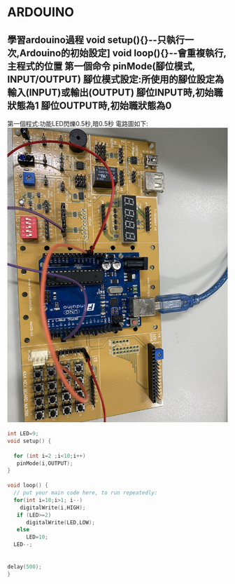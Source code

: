 # ARDOUINO
學習ardouino過程
void setup(){}--只執行一次,Ardouino的初始設定]
void loop(){}--會重複執行,主程式的位置
第一個命令
pinMode(腳位模式, INPUT/OUTPUT)
腳位模式設定:所使用的腳位設定為輸入(INPUT)或輸出(OUTPUT)
腳位INPUT時,初始職狀態為1
腳位OUTPUT時,初始職狀態為0
-------------------------------------------
第一個程式:功能LED閃爍0.5秒,暗0.5秒
電路圖如下:
![image](https://github.com/Weng-yi/ARDOUINO/blob/master/A4BB146F-B086-493C-8548-44850737F47A.jpeg) </p>
```C++
int LED=9;
void setup() {
 
  for (int i=2 ;i<10;i++)
   pinMode(i,OUTPUT);
}

void loop() {
  // put your main code here, to run repeatedly:
  for(int i=10;i>1; i--)
    digitalWrite(i,HIGH);
   if (LED>=2)
      digitalWrite(LED,LOW);
   else
      LED=10;
  LED--;  


delay(500);
}


```
